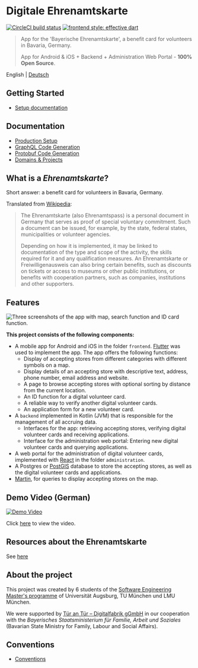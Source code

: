 # Digitale Ehrenamtskarte
[![CircleCI build status](https://circleci.com/gh/digitalfabrik/entitlementcard.svg?style=svg)](https://app.circleci.com/pipelines/github/digitalfabrik/entitlementcard)
[![frontend style: effective dart](https://img.shields.io/badge/style-effective_dart-40c4ff.svg)](https://pub.dev/packages/effective_dart)

> App for the 'Bayerische Ehrenamtskarte', a benefit card for volunteers in Bavaria, Germany.
>
> App for Android & iOS + Backend + Administration Web Portal - **100% Open Source**.

English | [Deutsch](docs/de/readme.md)

## Getting Started

* [Setup documentation](./docs/development-setup.md)

## Documentation

* [Production Setup](./docs/production-setup.md)
* [GraphQL Code Generation](./docs/graphql_generation.md)
* [Protobuf Code Generation](./docs/protobuf-generation.md)
* [Domains & Projects](./docs/domains-projects.md)

## What is a _Ehrenamtskarte_?

Short answer: a benefit card for volunteers in Bavaria, Germany.

Translated from [Wikipedia](https://de.wikipedia.org/wiki/Ehrenamtskarte):

>The Ehrenamtskarte (also Ehrenamtspass) is a personal document in Germany that serves as proof of special 
> voluntary commitment. Such a document can be issued, for example, by the state, federal states, 
> municipalities or volunteer agencies.
>
> Depending on how it is implemented, it may be linked to documentation of the type and scope of the activity, 
> the skills required for it and any qualification measures. An Ehrenamtskarte or Freiwilligenausweis can also bring 
> certain benefits, such as discounts on tickets or access to museums or other public institutions, or benefits 
> with cooperation partners, such as companies, institutions and other supporters.

## Features

![Three screenshots of the app with map, search function and ID card function.](docs/img/phones1.png)

**This project consists of the following components:**

- A mobile app for Android and iOS in the folder `frontend`. [Flutter](https://flutter.dev/) was used to implement the app.
  The app offers the following functions:
    - Display of accepting stores from different categories with different symbols on a map.
    - Display details of an accepting store with descriptive text, address, phone number, email address and website.
    - A page to browse accepting stores with optional sorting by distance from the current location.
    - An ID function for a digital volunteer card.
    - A reliable way to verify another digital volunteer cards.
    - An application form for a new volunteer card.
- A `backend` implemented in Kotlin (JVM) that is responsible for the management of all accruing data.
    - Interfaces for the app: retrieving accepting stores, verifying digital volunteer cards and receiving applications.
    - Interface for the administration web portal: Entering new digital volunteer cards and querying applications.
- A web portal for the administration of digital volunteer cards, implemented with [React](https://reactjs.org/) in the folder `administration`.
- A Postgres or [PostGIS](https://postgis.net/) database to store the accepting stores, as well as the digital volunteer cards and applications.
- [Martin](https://github.com/urbica/martin), for queries to display accepting stores on the map.

## Demo Video (German)

[![Demo Video](https://img.youtube.com/vi/YsEAVG6efVU/0.jpg)]( https://youtu.be/YsEAVG6efVU "Digitale Ehrenamtskarte: Demo und Technologie")

Click [here](https://youtu.be/YsEAVG6efVU ) to view the video.

## Resources about the Ehrenamtskarte

See [here](https://github.com/digitalfabrik/ehrenamtskarte-artefacts)

## About the project

This project was created by 6 students of the [Software Engineering Master's programme](https://elite-se.informatik.uni-augsburg.de/) of Universität Augsburg,
TU München und LMU München.

We were supported by [Tür an Tür – Digitalfabrik gGmbH](https://tuerantuer.de/digitalfabrik/) in our cooperation 
with the _Bayerisches Staatsministerium für Familie, Arbeit und Soziales_ (Bavarian State Ministry for Family, Labour and Social Affairs).

## Conventions

- [Conventions](./docs/conventions.md)

